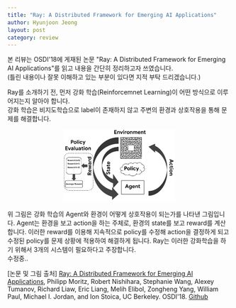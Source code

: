 ```yaml
---
title: "Ray: A Distributed Framework for Emerging AI Applications"
author: Hyunjoon Jeong
layout: post
category: review
---
```

본 리뷰는 OSDI'18에 게재된 논문 "Ray: A Distributed Framework for Emerging AI Applications"를 읽고 내용을 간단히 정리하고자 쓰였습니다.  
(틀린 내용이나 잘못 이해하고 있는 부분이 있다면 지적 부탁 드리겠습니다.)  

Ray를 소개하기 전, 먼저 강화 학습(Reinforcemnet Learning)이 어떤 방식으로 이루어지는지 알아야 합니다.  
강화 학습은 비지도학습으로 label이 존재하지 않고 주변의 환경과 상호작용을 통해 문제를 해결합니다.

<center><img src="/assets/images/ray_01.jpg" width="50%" height="50%"></center>  

위 그림은 강화 학습의 Agent와 환경이 어떻게 상호작용이 되는가를 나타낸 그림입니다. Agent는 환경을 보고 action을 하는 주체로, 환경의 state를 보고 reward를 계산합니다. 이러한 reward를 이용해 지속적으로 policy를 수정해 action을 결정하게 되고 수정된 policy를 문제 상황에 적용하여 해결하게 됩니다. Ray는 이러한 강화학습을 하기 위해서 3개의 시스템이 필요하다고 주장합니다.  
수정중..

\[논문 및 그림 출처] <a href="https://dl.acm.org/doi/10.5555/3291168.3291210">Ray: A Distributed Framework for Emerging AI Applications</a>, Philipp Moritz, Robert Nishihara, Stephanie Wang, Alexey Tumanov, Richard Liaw, Eric Liang, Melih Elibol, Zongheng Yang, William Paul, Michael I. Jordan, and Ion Stoica, UC Berkeley. OSDI'18. <a href="https://github.com/ray-project/ray">Github</a>
